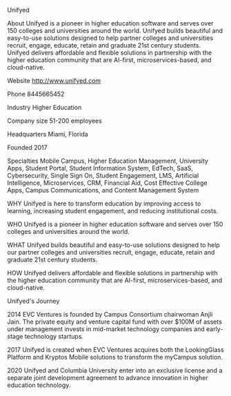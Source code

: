 Unifyed

About
Unifyed is a pioneer in higher education software and serves over 150 colleges and universities around the world. Unifyed builds beautiful and easy-to-use solutions designed to help partner colleges and universities recruit, engage, educate, retain and graduate 21st century students. Unifyed delivers affordable and flexible solutions in partnership with the higher education community that are AI-first, microservices-based, and cloud-native.

Website
http://www.unifyed.com

Phone
8445665452

Industry
Higher Education

Company size
51-200 employees

Headquarters
Miami, Florida

Founded
2017

Specialties
Mobile Campus, Higher Education Management, University Apps, Student Portal, Student Information System, EdTech, SaaS, Cybersecurity, Single Sign On, Student Engagement, LMS, Artificial Intelligence, Microservices, CRM, Financial Aid, Cost Effective College Apps, Campus Communications, and Content Management System

WHY
Unifyed is here to transform education by improving access to learning, increasing student engagement, and reducing institutional costs.

WHO
Unifyed is a pioneer in higher education software and serves over 150 colleges and universities around the world.

WHAT
Unifyed builds beautiful and easy-to-use solutions designed to help our partner colleges and universities recruit, engage, educate, retain and graduate 21st century students.

HOW
Unifyed delivers affordable and flexible solutions in partnership with the higher education community that are AI-first, microservices-based, and cloud-native.

Unifyed's Journey

2014
EVC Ventures is founded by Campus Consortium chairwoman Anjli Jain. The private equity and venture capital fund with over $100M of assets under management invests in mid-market technology companies and early-stage technology startups.

2017
Unifyed is created when EVC Ventures acquires both the LookingGlass Platform and Kryptos Mobile solutions to transform the myCampus solution.

2020
Unifyed and Columbia University enter into an exclusive license and a separate joint development agreement to advance innovation in higher education technology.